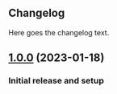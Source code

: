 ## Changelog

Here goes the changelog text.

## [1.0.0](https://github.com/escapio/matomo-events-plugin/compare/0.0.0...v1.0.0) (2023-01-18) 

### Initial release and setup
